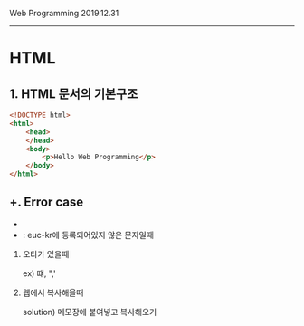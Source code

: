 Web Programming																																		2019.12.31

---

# HTML

## 1. HTML 문서의 기본구조

```html
<!DOCTYPE html>
<html>
    <head>
    </head>
    <body>
        <p>Hello Web Programming</p>
    </body>    
</html>
```

## +. Error case

* 
* : euc-kr에 등록되어있지 않은 문자일때

1. 오타가 있을때

   ex) 떄, ",'

2. 웹에서 복사해올때

   solution) 메모장에 붙여넣고 복사해오기